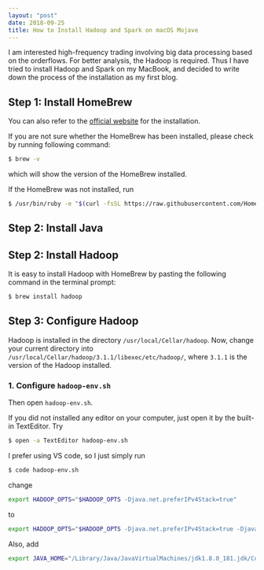 ```yaml
---
layout: "post"
date: 2018-09-25
title: How to Install Hadoop and Spark on macOS Mojave
---
```



I am interested high-frequency trading involving big data processing based on the orderflows. For better analysis, the Hadoop is required. Thus I have tried to install Hadoop and Spark on my MacBook, and decided to write down the process of the installation as my first blog.

## Step 1: Install **HomeBrew**
You can also refer to the [official website](https://brew.sh) for the installation.

If you are not sure whether the HomeBrew has been installed, please check by running following command:

```bash
$ brew -v
```
which will show the version of the HomeBrew installed.

If the HomeBrew was not installed, run

```bash
$ /usr/bin/ruby -e "$(curl -fsSL https://raw.githubusercontent.com/Homebrew/install/master/install)"
```

## Step 2: Install Java


## Step 2: Install **Hadoop**
It is easy to install Hadoop with HomeBrew by pasting the following command in the terminal prompt:

```bash
$ brew install hadoop
```

## Step 3: Configure Hadoop
Hadoop is installed in the directory ``/usr/local/Cellar/hadoop``. Now, change your current directory into ``/usr/local/Cellar/hadoop/3.1.1/libexec/etc/hadoop/``, where ``3.1.1`` is the version of the Hadoop installed.

### 1. Configure ``hadoop-env.sh``
Then open ``hadoop-env.sh``.

If you did not installed any editor on your computer, just open it by the built-in TextEditor. Try

```bash
$ open -a TextEditor hadoop-env.sh
```
I prefer using VS code, so I just simply run

```bash
$ code hadoop-env.sh
```

change

```bash
export HADOOP_OPTS="$HADOOP_OPTS -Djava.net.preferIPv4Stack=true"
```
to

```bash
export HADOOP_OPTS="$HADOOP_OPTS -Djava.net.preferIPv4Stack=true -Djava.security.krb5.realm= -Djava.security.krb5.kdc="
```

Also, add

```bash
export JAVA_HOME="/Library/Java/JavaVirtualMachines/jdk1.8.0_181.jdk/Contents/Home"
```